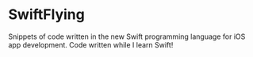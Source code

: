 # SwiftFlying
Snippets of code written in the new Swift programming language for iOS app development. Code written while I learn Swift!
